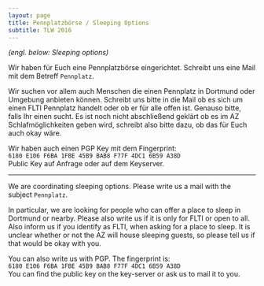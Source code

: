 ```yaml
---
layout: page
title: Pennplatzbörse / Sleeping Options
subtitle: TLW 2016
---
```


*(engl. below: Sleeping options)*

Wir haben für Euch eine Pennplatzbörse eingerichtet.
Schreibt uns eine Mail mit dem Betreff `Pennplatz`.

Wir suchen vor allem auch Menschen die einen Pennplatz in Dortmund oder Umgebung anbieten können. Schreibt uns bitte in die Mail ob es sich um einen FLTI Pennplatz handelt oder ob er für alle offen ist. Genauso bitte, falls Ihr einen sucht. Es ist noch nicht abschließend geklärt ob es im AZ Schlafmöglichkeiten geben wird, schreibt also bitte dazu, ob das für Euch auch okay wäre.

Wir haben auch einen PGP Key mit dem Fingerprint:  
`6180 E106 F6BA 1FBE 45B9 BAB8 F77F 4DC1 6B59 A38D`  
Public Key auf Anfrage oder auf dem Keyserver.

-----

We are coordinating sleeping options. Please write us a mail with the subject `Pennplatz`.

In particular, we are looking for people who can offer a place to sleep in Dortmund or nearby. Please also write us if it is only for FLTI or open to all. Also inform us if you identify as FLTI, when asking for a place to sleep. It is unclear whether or not the AZ will house sleeping guests, so please tell us if that would be okay with you.

You can also write us with PGP. The fingerprint is:  
`6180 E106 F6BA 1FBE 45B9 BAB8 F77F 4DC1 6B59 A38D`  
You can find the public key on the key-server or ask us to mail it to you.

